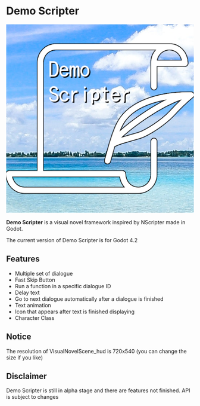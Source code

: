 # Demo Scripter
![demoscripter logo](./docs/DemoScripter_logo.png "DemoScripter Logo")

**Demo Scripter** is a visual novel framework inspired by NScripter made in Godot.

The current version of Demo Scripter is for Godot 4.2

## Features

* Multiple set of dialogue
* Fast Skip Button
* Run a function in a specific dialogue ID
* Delay text
* Go to next dialogue automatically after a dialogue is finished
* Text animation
* Icon that appears after text is finished displaying
* Character Class

## Notice

The resolution of VisualNovelScene_hud is 720x540 (you can change the size if you like)

## Disclaimer

Demo Scripter is still in alpha stage and there are features not finished.
API is subject to changes
